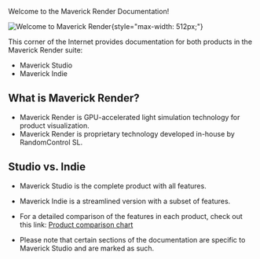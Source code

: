 Welcome to the Maverick Render Documentation!


![Welcome to Maverick Render](index_welcome.png "Welcome to Maverick Render"){style="max-width: 512px;"}


This corner of the Internet provides documentation for both products in the Maverick Render suite:

- Maverick Studio
- Maverick Indie


## What is Maverick Render?

- Maverick Render is GPU-accelerated light simulation technology for product visualization.
- Maverick Render is proprietary technology developed in-house by RandomControl SL.


## Studio vs. Indie

- Maverick Studio is the complete product with all features.
- Maverick Indie is a streamlined version with a subset of features.
- For a detailed comparison of the features in each product, check out this link: [Product comparison chart](https://maverickrender.com/studio-vs-indie/)

- Please note that certain sections of the documentation are specific to Maverick Studio and are marked as such.
